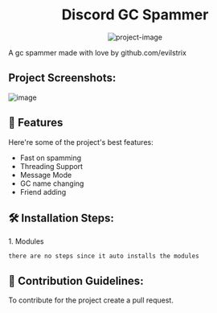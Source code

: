 <h1 align="center" id="title">Discord GC Spammer</h1>

<p align="center"><img src="https://github.com/imvast/imvast/blob/main/footer.png?raw=true" alt="project-image"></p>

<p id="description">A gc spammer made with love by github.com/evilstrix</p>

<h2>Project Screenshots:</h2>

![image](https://github.com/user-attachments/assets/ce08eab4-7fca-42a7-9769-d74f0cf56451)


  
  
<h2>🧐 Features</h2>

Here're some of the project's best features:

*   Fast on spamming
*   Threading Support
*   Message Mode
*   GC name changing
*   Friend adding

<h2>🛠️ Installation Steps:</h2>

<p>1. Modules</p>

```
there are no steps since it auto installs the modules
```

<h2>🍰 Contribution Guidelines:</h2>

To contribute for the project create a pull request.
